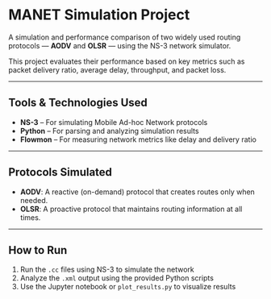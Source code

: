 #  MANET Simulation Project

A simulation and performance comparison of two widely used routing protocols — **AODV** and **OLSR** — using the NS-3 network simulator.

This project evaluates their performance based on key metrics such as packet delivery ratio, average delay, throughput, and packet loss.

---

##  Tools & Technologies Used

- **NS-3** – For simulating Mobile Ad-hoc Network protocols  
- **Python** – For parsing and analyzing simulation results  
- **Flowmon** – For measuring network metrics like delay and delivery ratio  

---

##  Protocols Simulated

- **AODV**: A reactive (on-demand) protocol that creates routes only when needed.
- **OLSR**: A proactive protocol that maintains routing information at all times.

---

##  How to Run

1. Run the `.cc` files using NS-3 to simulate the network  
2. Analyze the `.xml` output using the provided Python scripts  
3. Use the Jupyter notebook or `plot_results.py` to visualize results  
